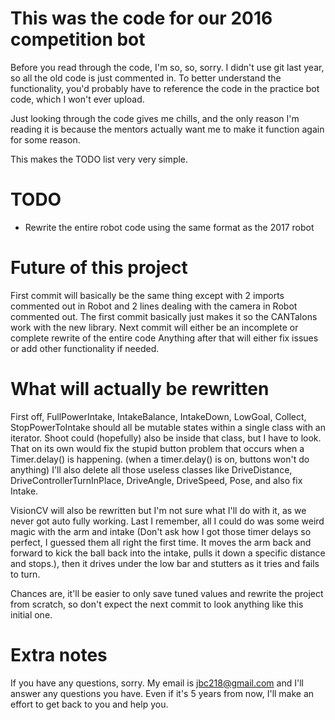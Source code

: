# This was the code for our 2016 competition bot
Before you read through the code, I'm so, so, sorry. I didn't use git last year, so all the old code is just commented in. To better understand the functionality, you'd probably have to reference the code in the practice bot code, which I won't ever upload.

Just looking through the code gives me chills, and the only reason I'm reading it is because the mentors actually want me to make it function again for some reason.

This makes the TODO list very very simple.

# TODO
+ Rewrite the entire robot code using the same format as the 2017 robot

# Future of this project
First commit will basically be the same thing except with 2 imports commented out in Robot and 2 lines dealing with the camera in Robot commented out. The first commit basically just makes it so the CANTalons work with the new library.
Next commit will either be an incomplete or complete rewrite of the entire code
Anything after that will either fix issues or add other functionality if needed.

# What will actually be rewritten
First off, FullPowerIntake, IntakeBalance, IntakeDown, LowGoal, Collect, StopPowerToIntake should all be mutable states within a single class with an iterator. Shoot could (hopefully) also be inside that class, but I have to look.
That on its own would fix the stupid button problem that occurs when a Timer.delay() is happening. (when a timer.delay() is on, buttons won't do anything)
I'll also delete all those useless classes like DriveDistance, DriveControllerTurnInPlace, DriveAngle, DriveSpeed, Pose, and also fix Intake.

VisionCV will also be rewritten but I'm not sure what I'll do with it, as we never got auto fully working. Last I remember, all I could do was some weird magic with the arm and intake (Don't ask how I got those timer delays so perfect, I guessed them all right the first time. It moves the arm back and forward to kick the ball back into the intake, pulls it down a specific distance and stops.), then it drives under the low bar and stutters as it tries and fails to turn.

Chances are, it'll be easier to only save tuned values and rewrite the project from scratch, so don't expect the next commit to look anything like this initial one.


# Extra notes

If you have any questions, sorry. My email is jbc218@gmail.com and I'll answer any questions you have. Even if it's 5 years from now, I'll make an effort to get back to you and help you.
